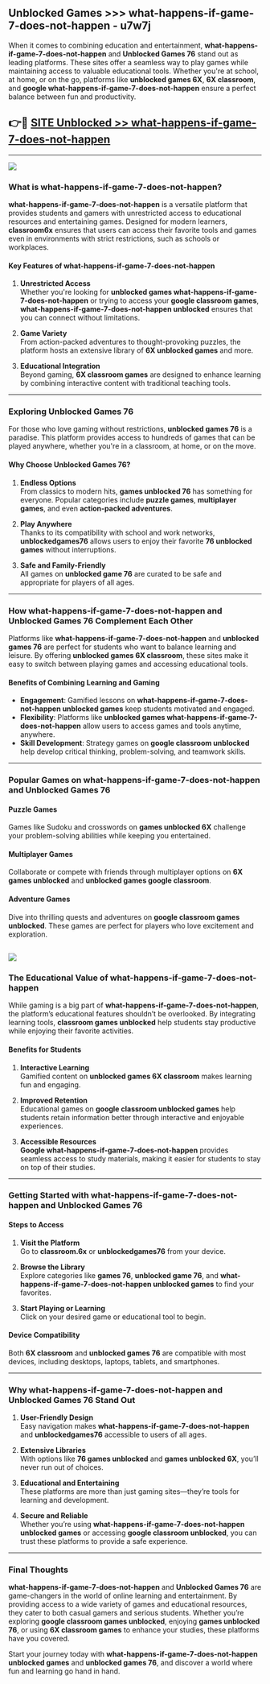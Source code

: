 ## Unblocked Games >>> what-happens-if-game-7-does-not-happen - u7w7j 

When it comes to combining education and entertainment, **what-happens-if-game-7-does-not-happen** and **Unblocked Games 76** stand out as leading platforms. These sites offer a seamless way to play games while maintaining access to valuable educational tools. Whether you're at school, at home, or on the go, platforms like **unblocked games 6X**, **6X classroom**, and **google what-happens-if-game-7-does-not-happen** ensure a perfect balance between fun and productivity.
## 👉🔴 [SITE Unblocked >> what-happens-if-game-7-does-not-happen](http://premium.freeplayer.one?title=what-happens-if-game-7-does-not-happen&ref=22JU)
---
<a href="http://premium.freeplayer.one?title=what-happens-if-game-7-does-not-happen&ref=22JU/"><img src="https://github.com/user-attachments/assets/438f12ca-57a4-47a3-8ead-c64da593a1e5"/></a>
### What is what-happens-if-game-7-does-not-happen?  

**what-happens-if-game-7-does-not-happen** is a versatile platform that provides students and gamers with unrestricted access to educational resources and entertaining games. Designed for modern learners, **classroom6x** ensures that users can access their favorite tools and games even in environments with strict restrictions, such as schools or workplaces.  

#### Key Features of what-happens-if-game-7-does-not-happen  

1. **Unrestricted Access**  
   Whether you're looking for **unblocked games what-happens-if-game-7-does-not-happen** or trying to access your **google classroom games**, **what-happens-if-game-7-does-not-happen unblocked** ensures that you can connect without limitations.  

2. **Game Variety**  
   From action-packed adventures to thought-provoking puzzles, the platform hosts an extensive library of **6X unblocked games** and more.  

3. **Educational Integration**  
   Beyond gaming, **6X classroom games** are designed to enhance learning by combining interactive content with traditional teaching tools.  



---

### Exploring Unblocked Games 76  

For those who love gaming without restrictions, **unblocked games 76** is a paradise. This platform provides access to hundreds of games that can be played anywhere, whether you're in a classroom, at home, or on the move.  

#### Why Choose Unblocked Games 76?  

1. **Endless Options**  
   From classics to modern hits, **games unblocked 76** has something for everyone. Popular categories include **puzzle games**, **multiplayer games**, and even **action-packed adventures**.  

2. **Play Anywhere**  
   Thanks to its compatibility with school and work networks, **unblockedgames76** allows users to enjoy their favorite **76 unblocked games** without interruptions.  

3. **Safe and Family-Friendly**  
   All games on **unblocked game 76** are curated to be safe and appropriate for players of all ages.  

---

### How what-happens-if-game-7-does-not-happen and Unblocked Games 76 Complement Each Other  

Platforms like **what-happens-if-game-7-does-not-happen** and **unblocked games 76** are perfect for students who want to balance learning and leisure. By offering **unblocked games 6X classroom**, these sites make it easy to switch between playing games and accessing educational tools.  

#### Benefits of Combining Learning and Gaming  

- **Engagement**: Gamified lessons on **what-happens-if-game-7-does-not-happen unblocked games** keep students motivated and engaged.  
- **Flexibility**: Platforms like **unblocked games what-happens-if-game-7-does-not-happen** allow users to access games and tools anytime, anywhere.  
- **Skill Development**: Strategy games on **google classroom unblocked** help develop critical thinking, problem-solving, and teamwork skills.  

---

### Popular Games on what-happens-if-game-7-does-not-happen and Unblocked Games 76  

#### Puzzle Games  

Games like Sudoku and crosswords on **games unblocked 6X** challenge your problem-solving abilities while keeping you entertained.  

#### Multiplayer Games  

Collaborate or compete with friends through multiplayer options on **6X games unblocked** and **unblocked games google classroom**.  

#### Adventure Games  

Dive into thrilling quests and adventures on **google classroom games unblocked**. These games are perfect for players who love excitement and exploration.  

<a href="http://download.freeplayer.one?title=what-happens-if-game-7-does-not-happen&ref=23D/"><img src="https://github.com/user-attachments/assets/fe0c3e91-c8e1-489c-acf0-e2f614c12fb8"/></a>
---

### The Educational Value of what-happens-if-game-7-does-not-happen  

While gaming is a big part of **what-happens-if-game-7-does-not-happen**, the platform’s educational features shouldn’t be overlooked. By integrating learning tools, **classroom games unblocked** help students stay productive while enjoying their favorite activities.  

#### Benefits for Students  

1. **Interactive Learning**  
   Gamified content on **unblocked games 6X classroom** makes learning fun and engaging.  

2. **Improved Retention**  
   Educational games on **google classroom unblocked games** help students retain information better through interactive and enjoyable experiences.  

3. **Accessible Resources**  
   **Google what-happens-if-game-7-does-not-happen** provides seamless access to study materials, making it easier for students to stay on top of their studies.  

---

### Getting Started with what-happens-if-game-7-does-not-happen and Unblocked Games 76  

#### Steps to Access  

1. **Visit the Platform**  
   Go to **classroom.6x** or **unblockedgames76** from your device.  

2. **Browse the Library**  
   Explore categories like **games 76**, **unblocked game 76**, and **what-happens-if-game-7-does-not-happen unblocked games** to find your favorites.  

3. **Start Playing or Learning**  
   Click on your desired game or educational tool to begin.  

#### Device Compatibility  

Both **6X classroom** and **unblocked games 76** are compatible with most devices, including desktops, laptops, tablets, and smartphones.  

---

### Why what-happens-if-game-7-does-not-happen and Unblocked Games 76 Stand Out  

1. **User-Friendly Design**  
   Easy navigation makes **what-happens-if-game-7-does-not-happen** and **unblockedgames76** accessible to users of all ages.  

2. **Extensive Libraries**  
   With options like **76 games unblocked** and **games unblocked 6X**, you’ll never run out of choices.  

3. **Educational and Entertaining**  
   These platforms are more than just gaming sites—they’re tools for learning and development.  

4. **Secure and Reliable**  
   Whether you’re using **what-happens-if-game-7-does-not-happen unblocked games** or accessing **google classroom unblocked**, you can trust these platforms to provide a safe experience.  

---

### Final Thoughts  

**what-happens-if-game-7-does-not-happen** and **Unblocked Games 76** are game-changers in the world of online learning and entertainment. By providing access to a wide variety of games and educational resources, they cater to both casual gamers and serious students. Whether you’re exploring **google classroom games unblocked**, enjoying **games unblocked 76**, or using **6X classroom games** to enhance your studies, these platforms have you covered.  

Start your journey today with **what-happens-if-game-7-does-not-happen unblocked games** and **unblocked games 76**, and discover a world where fun and learning go hand in hand.  